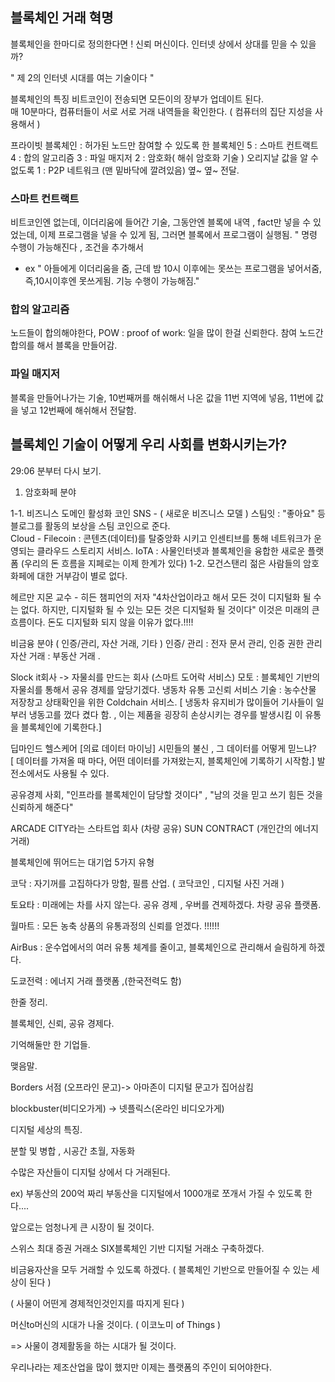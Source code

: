 ## 블록체인 거래 혁명 

블록체인을 한마디로 정의한다면 ! 
신뢰 머신이다. 
인터넷 상에서 상대를 믿을 수 있을까? 

" 제 2의 인터넷 시대를 여는 기술이다 " 

블록체인의 특징 
비트코인이 전송되면 모든이의 장부가 업데이트 된다.  
매 10분마다, 컴퓨터들이 서로 서로 거래 내역들을 확인한다. ( 컴퓨터의 집단 지성을 사용해서 )

프라이빗 블록체인 : 허가된 노드만 참여할 수 있도록 한 블록체인 
5 : 스마트 컨트랙트
4 : 합의 알고리즘
3 : 파일 매지저
2 : 암호화( 해쉬 암호화 기술 ) 오리지날 값을 알 수 없도록
1 : P2P 네트워크 (맨 밑바닥에 깔려있음) 옆~ 옆~ 전달. 


### 스마트 컨트랙트
비트코인엔 없는데, 이더리움에 들어간 기술, 그동안엔 블록에 내역 , fact만 넣을 수 있었는데, 이제 프로그램을 넣을 수 있게 됨, 그러면 블록에서 프로그램이 실행됨. " 명령 수행이 가능해진다 , 조건을 추가해서 
* ex 
" 아들에게 이더리움을 줌, 근데 밤 10시 이후에는 못쓰는 프로그램을 넣어서줌, 즉,10시이후엔 못쓰게됨. 기능 수행이 가능해짐."


### 합의 알고리즘
노드들이 합의해야한다, POW : proof of work: 일을 많이 한걸 신뢰한다. 참여 노드간 합의를 해서 블록을 만들어감.  

### 파일 매지저
블록을 만들어나가는 기술, 10번째꺼를 해쉬해서 나온 값을 11번 지역에 넣음, 11번에 값을 넣고 12번째에 해쉬해서 전달함. 


## 블록체인 기술이 어떻게 우리 사회를 변화시키는가? 
29:06 분부터 다시 보기. 


1. 암호화페 분야 

1-1. 비즈니스 도메인 활성화 코인 
SNS - ( 새로운 비즈니스 모델 ) 
스팀잇 : "좋아요" 등 블로그를 활동의 보상을 스팀 코인으로 준다.  
Cloud - 
Filecoin : 콘텐츠(데이터)를 탈중앙화 시키고 인센티브를 통해 네트워크가 운영되는 
클라우드 스토리지 서비스. 
IoTA : 사물인터넷과 블록체인을 융합한 새로운 플랫폼
(우리의 돈 흐름을 지페로는 이제 한계가 있다) 
1-2. 모건스탠리 
젊은 사람들의 암호화페에 대한 거부감이 별로 없다. 

헤르만 지몬 교수 - 히든 챔피언의 저자
"4차산업이라고 해서 모든 것이 디지털화 될 수는 없다. 
하지만, 디지털화 될 수 있는 모든 것은 디지털화 될 것이다" 
이것은 미래의 큰 흐름이다. 돈도 디지털화 되지 않을 이유가 없다.!!!! 

비금융 분야 ( 인증/관리, 자산 거래, 기타 ) 
인증/ 관리 : 전자 문서 관리, 인증 권한 관리 
자산 거래 : 부동산 거래 .

Slock it회사 -> 자물쇠를 만드는 회사 (스마트 도어락 서비스) 
모토 : 블록체인 기반의 자물쇠를 통해서 공유 경제를 앞당기겠다.
냉동차 유통 고신뢰 서비스 기술 : 농수산물 저장창고 상태확인을 위한 Coldchain 서비스.
[ 냉동차 유지비가 많이들어 기사들이 일부러 냉동고를 껐다 켰다 함. 
, 이는 제품을 굉장히 손상시키는 경우를 발생시킴 이 유통을 블록체인에 기록한다.] 
 
딥마인드 헬스케어
[의료 데이터 마이닝] 시민들의 불신 , 그 데이터를 어떻게 믿느냐?  
[ 데이터를 가져올 때 마다, 어떤 데이터를 가져왔는지, 블록체인에 기록하기 시작함.]
발전소에서도 사용될 수 있다. 

공유경제 사회, "인프라를 블록체인이 담당할 것이다" , "남의 것을 믿고 쓰기 힘든 것을 신뢰하게 해준다"

ARCADE CITY라는 스타트업 회사 (차량 공유) 
SUN CONTRACT (개인간의 에너지 거래) 

블록체인에 뛰어드는 대기업 5가지 유형


코닥 : 자기꺼를 고집하다가 망함, 필름 산업. ( 코닥코인 , 디지털 사진 거래 )

토요타 :  미래에는 차를 사지 않는다. 공유 경제 , 우버를 견제하겠다. 차량 공유 플랫폼. 

월마트 :  모든 농축 상품의 유통과정의 신뢰를 얻겠다. !!!!!! 

AirBus :  운수업에서의 여러 유통 체계를 줄이고, 블록체인으로 관리해서 슬림하게 하겠다. 

도쿄전력 : 에너지 거래 플랫폼 ,(한국전력도 함) 

 

 

 

한줄 정리. 

블록체인, 신뢰, 공유 경제다. 

 

기억해둘만 한 기업들. 


맺음말.

Borders 서점 (오프라인 문고)-> 아마존이 디지털 문고가 집어삼킴

blockbuster(비디오가게) -> 넷플릭스(온라인 비디오가게) 

 

디지털 세상의 특징.  

분할 및 병합 , 시공간 초월, 자동화 

 

수많은 자산들이 디지털 상에서 다 거래된다. 

ex) 부동산의 200억 짜리 부동산을 디지털에서 1000개로 쪼개서 가질 수 있도록 한다....

앞으로는 엄청나게 큰 시장이 될 것이다. 

스위스 최대 증권 거래소 SIX블록체인 기반 디지털 거래소 구축하겠다. 

비금융자산을 모두 거래할 수 있도록 하겠다. ( 블록체인 기반으로 만들어질 수 있는 세상이 된다 ) 

 

 

( 사물이 어떤게 경제적인것인지를 따지게 된다 )

머신to머신의 시대가 나올 것이다. ( 이코노미 of Things )

=> 사물이 경제활동을 하는 시대가 될 것이다.  

 

우리나라는 제조산업을 많이 했지만 이제는 플랫폼의 주인이 되어야한다.



